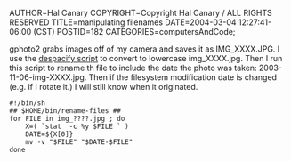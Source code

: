 AUTHOR=Hal Canary
COPYRIGHT=Copyright Hal Canary / ALL RIGHTS RESERVED
TITLE=manipulating filenames
DATE=2004-03-04 12:27:41-06:00 (CST)
POSTID=182
CATEGORIES=computersAndCode;

gphoto2 grabs images off of my camera and saves it as IMG\_XXXX.JPG. I use the [despacify script](https://halcanary.org/archives/000073.html) to convert to lowercase img\_XXXX.jpg. Then I run this script to rename th file to include the date the photo was taken: 2003-11-06-img-XXXX.jpg. Then if the filesystem modification date is changed (e.g. if I rotate it.) I will still know when it originated.

    
    #!/bin/sh
    ## $HOME/bin/rename-files ##
    for FILE in img_????.jpg ; do
        X=( `stat  -c %y $FILE ` )
        DATE=${X[0]}
        mv -v "$FILE" "$DATE-$FILE"
    done
